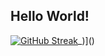 ## Hello World!

[![GitHub Streak](https://github-readme-streak-stats.herokuapp.com/?user=Berry7028&theme=tokyonight&hide_border=true)](https://gith)_)]()

